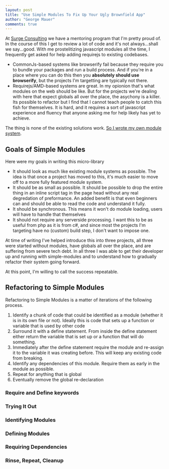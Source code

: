 ```yaml
--- 
layout: post
title: "Use Simple Modules To Fix Up Your Ugly Brownfield App"
author: "George Mauer"
comments: true
---
```


At [Surge Consulting](http://surgeforward.com/) we have a mentoring program that I'm pretty proud of. In the course of this I get to review a lot of code and it's not always...shall we say...good. With me prostelitizing javascript modules all the time, I frequently get asked for help adding requirejs to existing codebases.

* CommonJs-based systems like browserify fail because they require you to bundle your packages and run a build process. And if you're in a place where you can do this then you **absolutely should use browserify**, but the projects I'm targetting are typically not there.
* Requirejs/AMD-based systems are great. In my opionion that's what modules on the web should be like. But for the projects we're dealing with here that expect globals all over the place, the asychony is a killer. Its possible to refactor but I find that I cannot teach people to catch this fish for themselves. It is hard, and it requires a sort of javascript experience and fluency that anyone asking me for help likely has yet to achieve.

The thing is none of the existing solutions work. [So I wrote my own module system](https://github.com/togakangaroo/simple-modules). 

## Goals of Simple Modules

Here were my goals in writing this micro-library

* It should look as much like existing module systems as possible. The idea is that once a project has moved to this, it's much easier to move off to a more fully featured module system.
* It should be as small as possible. It should be possible to drop the entire thing in an inline script tag in the page head without any real degredation of preformance. An added benefit is that even beginners can and should be able to read the code and understand it fully.
* It should be synchronous. This means it won't do module loading, users will have to handle that themselves
* It should not require any serverside processing. I want this to be as useful from php as it is from c#, and since most the projects I'm targeting have no (custom) build step, I don't want to impose one.

At time of writing I've helped introduce this into three projects, all three were started without modules, have globals all over the place, and are suffering from severe tech debt. In all three I was able to get their developer up and running with simple-modules and to understand how to gradually refactor their system going forward. 

At this point, I'm willing to call the success repeatable.

## Refactoring to Simple Modules

Refactoring to Simple Modules is a matter of iterations of the following process.

1. Identify a chunk of code that could be identified as a module (whether it is in its own file or not). Ideally this is code that sets up a function or variable that is used by other code
2. Surround it with a define statement. From inside the define statement either return the variable that is set up or a function that will do something.
3. Immediately after the define statement require the module and re-assign it to the variable it was creating before. This will keep any existing code from breaking.
4. Identify any dependencies of this module. Require them as early in the module as possible.
5. Repeat for anything that is global
6. Eventually remove the global re-declaration

### Require and Define keywords

### Trying It Out

### Identifying Modules

### Defining Modules

### Requiring Dependencies

### Rinse, Repeat, Cleanup
